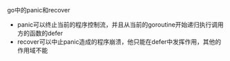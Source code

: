 go中的panic和recover
- panic可以终止当前的程序控制流，并且从当前的goroutine开始递归执行调用方的函数的defer
- recover可以中止panic造成的程序崩溃，他只能在defer中发挥作用，其他的作用域不能